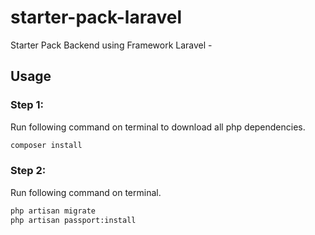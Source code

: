 # starter-pack-laravel

Starter Pack Backend using Framework Laravel - 

## Usage

### Step 1:
Run following command on terminal to download all php dependencies.
```bash
composer install
```

### Step 2:
Run following command on terminal.
```bash
php artisan migrate
php artisan passport:install

```
